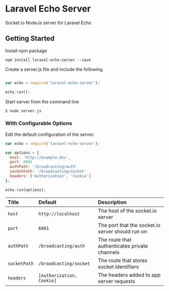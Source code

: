 # Laravel Echo Server

Socket.io NodeJs server for Laravel Echo

## Getting Started

Install npm package

```
npm install laravel-echo-server --save
```

Create a server.js file and include the following.

```js

var echo = require('laravel-echo-server');

echo.run();

```

Start server from the command line

```
$ node server.js
```


### With Configurable Options

Edit the default configuration of the server.

```js
var echo = require('laravel-echo-server');

var options = {
  host: 'http://example.dev',
  port: 6001
  authPath: '/broadcasting/auth'
  socketPath: '/broadcasting/socket'
  headers: ['Authorization', 'Cookie']
};

echo.run(options);
```

| Title | Default | Description |
| :------------- | :------------- | :------------- |
| `host` | `http://localhost` | The host of the socket.io server |
| `port` | `6001` | The port that the socket.io server should run on |
| `authPath` | `/broadcasting/auth` | The route that authenticates private channels  |
| `socketPath` | `/broadcasting/socket` | The route that stores socket identifiers |
| `headers` | `[Authorization, Cookie]` | The headers added to app server requests |
